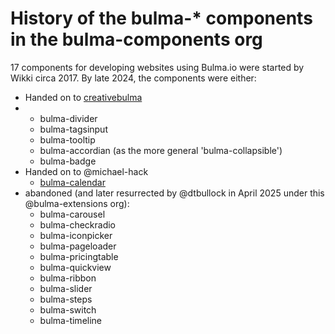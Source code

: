 # History of the bulma-* components in the bulma-components org

17 components for developing websites using Bulma.io were started by Wikki circa 2017.  By late 2024, the components were either:

* Handed on to [creativebulma](https://github.com/creativebulma)
* * bulma-divider
  * bulma-tagsinput
  * bulma-tooltip
  * bulma-accordian (as the more general 'bulma-collapsible')
  * bulma-badge
* Handed on to @michael-hack
  * [bulma-calendar](https://github.com/michael-hack/bulma-calendar)
* abandoned (and later resurrected by @dtbullock in April 2025 under this @bulma-extensions org):
  * bulma-carousel
  * bulma-checkradio
  * bulma-iconpicker
  * bulma-pageloader
  * bulma-pricingtable
  * bulma-quickview
  * bulma-ribbon
  * bulma-slider
  * bulma-steps
  * bulma-switch
  * bulma-timeline
